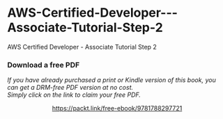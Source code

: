 # AWS-Certified-Developer---Associate-Tutorial-Step-2
AWS Certified Developer - Associate Tutorial Step 2
### Download a free PDF

 <i>If you have already purchased a print or Kindle version of this book, you can get a DRM-free PDF version at no cost.<br>Simply click on the link to claim your free PDF.</i>
<p align="center"> <a href="https://packt.link/free-ebook/9781788297721">https://packt.link/free-ebook/9781788297721 </a> </p>